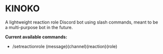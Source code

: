 # KINOKO
A lightweight reaction role Discord bot using slash commands, meant to be a multi-purpose bot in the future.

**Current available commands:**
- /setreactionrole (message)(channel)(reaction)(role)
